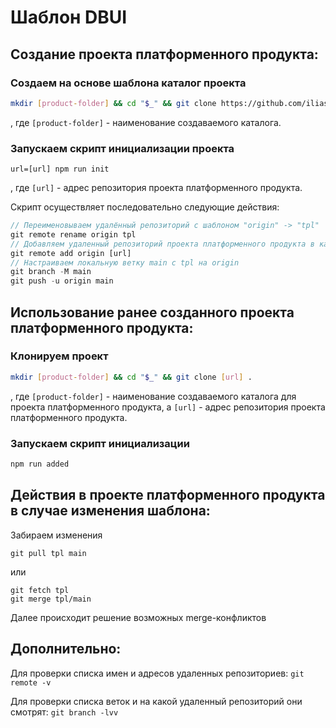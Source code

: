 # Шаблон DBUI

## Создание проекта платформенного продукта:

### Создаем на основе шаблона каталог проекта

```sh
mkdir [product-folder] && cd "$_" && git clone https://github.com/iliaschet/dbui-tpl.git .
```

, где `[product-folder]` - наименование создаваемого каталога.

### Запускаем скрипт инициализации проекта

`url=[url] npm run init`

, где `[url]` - адрес репозитория проекта платформенного продукта.

Скрипт осуществляет последовательно следующие действия:

```javascript
// Переименовываем удалённый репозиторий с шаблоном "origin" -> "tpl"
git remote rename origin tpl
// Добавляем удаленный репозиторий проекта платформенного продукта в качестве origin
git remote add origin [url]
// Настраиваем локальную ветку main с tpl на origin
git branch -M main
git push -u origin main
```

## Использование ранее созданного проекта платформенного продукта:

### Клонируем проект

```sh
mkdir [product-folder] && cd "$_" && git clone [url] .
```

, где `[product-folder]` - наименование создаваемого каталога для проекта платформенного продукта, а `[url]` - адрес репозитория проекта платформенного продукта.

### Запускаем скрипт инициализации

```sh
npm run added
```

## Действия в проекте платформенного продукта в случае изменения шаблона:

Забираем изменения

```
git pull tpl main
```

или 

```
git fetch tpl
git merge tpl/main
```

Далее происходит решение возможных merge-конфликтов

## Дополнительно:

Для проверки списка имен и адресов удаленных репозиториев:
`git remote -v`

Для проверки списка веток и на какой удаленный репозиторий они смотрят:
`git branch -lvv`
